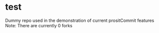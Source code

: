 # test
Dummy repo used in the demonstration of current prositCommit features 
Note: There are currently 0 forks
